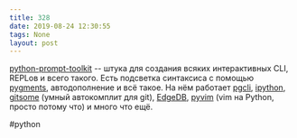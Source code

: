 ```yaml
---
title: 328
date: 2019-08-24 12:30:55
tags: None
layout: post
---
```


[python-prompt-toolkit](https://github.com/prompt-toolkit/python-prompt-toolkit) -- штука для создания всяких интерактивных CLI, REPLов и всего такого. Есть подсветка синтаксиса с помощью [pygments](http://pygments.org/), автодополнение и всё такое. На нём работает [pgcli](https://t.me/crowd_python/59), [ipython](https://github.com/ipython/ipython/), [gitsome](https://github.com/donnemartin/gitsome) (умный автокомплит для git), [EdgeDB](https://edgedb.com/), [pyvim](https://github.com/prompt-toolkit/pyvim/) (vim на Python, просто потому что) и много что ещё.

#python
